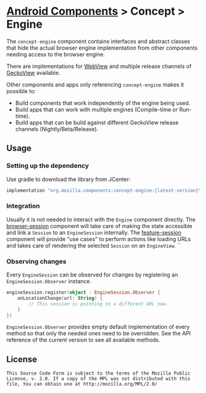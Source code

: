 # [Android Components](../../../README.md) > Concept > Engine

The `concept-engine` component contains interfaces and abstract classes that hide the actual browser engine implementation from other components needing access to the browser engine.

There are implementations for [WebView](https://developer.android.com/reference/android/webkit/WebView) and multiple release channels of [GeckoView](https://wiki.mozilla.org/Mobile/GeckoView) available.

Other components and apps only referencing `concept-engine` makes it possible to:

* Build components that work independently of the engine being used.
* Build apps that can work with multiple engines (Compile-time or Run-time).
* Build apps that can be build against different GeckoView release channels (Nightly/Beta/Release).

## Usage

### Setting up the dependency

Use gradle to download the library from JCenter:

```Groovy
implementation "org.mozilla.components:concept-engine:{latest-version}"
```

### Integration

Usually it is not needed to interact with the `Engine` component directly. The [browser-session](../../browser/session/README.md) component will take care of making the state accessible and link a `Session` to an `EngineSession` internally. The [feature-session](../../feature/session/README.md) component will provide "use cases" to perform actions like loading URLs and takes care of rendering the selected `Session` on an `EngineView`.
``
### Observing changes

Every `EngineSession` can be observed for changes by registering an `EngineSession.Observer` instance.

```Kotlin
engineSession.register(object : EngineSession.Observer {
    onLocationChange(url: String) {
        // This session is pointing to a different URL now.
    }
})
```

`EngineSession.Observer` provides empty default implementation of every method so that only the needed ones need to be overridden. See the API reference of the current version to see all available methods.

## License

    This Source Code Form is subject to the terms of the Mozilla Public
    License, v. 2.0. If a copy of the MPL was not distributed with this
    file, You can obtain one at http://mozilla.org/MPL/2.0/
